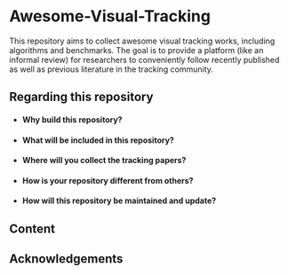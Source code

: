 # Awesome-Visual-Tracking
This repository aims to collect awesome visual tracking works, including algorithms and benchmarks. The goal is to provide a platform (like an informal review) for researchers to conveniently follow recently published as well as previous literature in the tracking community.


## Regarding this repository

* #### Why build this repository?

* #### What will be included in this repository?

* #### Where will you collect the tracking papers?

* #### How is your repository different from others?

* #### How will this repository be maintained and update?



## Content



## Acknowledgements
